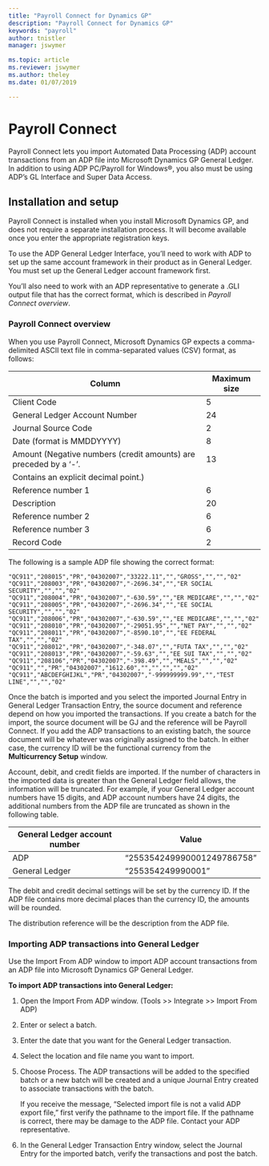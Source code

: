 ```yaml
---
title: "Payroll Connect for Dynamics GP"
description: "Payroll Connect for Dynamics GP"
keywords: "payroll"
author: tnistler
manager: jswymer

ms.topic: article
ms.reviewer: jswymer
ms.author: theley
ms.date: 01/07/2019

---
```

# Payroll Connect

Payroll Connect lets you import Automated Data Processing (ADP) account transactions from an ADP file into Microsoft Dynamics GP General Ledger. In addition to using ADP PC/Payroll for Windows®, you also must be using ADP’s GL Interface and Super Data Access.

## Installation and setup

Payroll Connect is installed when you install Microsoft Dynamics GP, and does not require a separate installation process. It will become available once you enter the appropriate registration keys.

To use the ADP General Ledger Interface, you’ll need to work with ADP to set up the same account framework in their product as in General Ledger. You must set up the General Ledger account framework first.

You’ll also need to work with an ADP representative to generate a .GLI output file that has the correct format, which is described in *Payroll Connect overview*.

### Payroll Connect overview

When you use Payroll Connect, Microsoft Dynamics GP expects a comma-delimited ASCII text file in comma-separated values (CSV) format, as follows:

| **Column**                                                       | **Maximum size** |
|------------------------------------------------------------------|------------------|
| Client Code                                                      | 5                |
| General Ledger Account Number                                    | 24               |
| Journal Source Code                                              | 2                |
| Date (format is MMDDYYYY)                                        | 8                |
| Amount (Negative numbers (credit amounts) are preceded by a ‘-’. | 13               |
| Contains an explicit decimal point.)
| Reference number 1                                               | 6                |
| Description                                                      | 20               |
| Reference number 2                                               | 6                |
| Reference number 3                                               | 6                |
| Record Code                                                      | 2                |

The following is a sample ADP file showing the correct format:

```
"QC911","208015","PR","04302007","33222.11","","GROSS","","","02"
"QC911","208003","PR","04302007","-2696.34","","ER SOCIAL SECURITY","","","02" 
"QC911","208004","PR","04302007","-630.59","","ER MEDICARE","","","02"
"QC911","208005","PR","04302007","-2696.34","","EE SOCIAL SECURITY","","","02"
"QC911","208006","PR","04302007","-630.59","","EE MEDICARE","","","02"
"QC911","208010","PR","04302007","-29051.95","","NET PAY","","","02"
"QC911","208011","PR","04302007","-8590.10","","EE FEDERAL TAX","","","02"
"QC911","208012","PR","04302007","-348.07","","FUTA TAX","","","02"
"QC911","208013","PR","04302007","-59.63","","EE SUI TAX","","","02"
"QC911","208106","PR","04302007","-398.49","","MEALS","","","02"
"QC911","","PR","04302007","1612.60","","","","","02"
"QC911","ABCDEFGHIJKL","PR","04302007","-999999999.99","","TEST LINE","","","02"
```

Once the batch is imported and you select the imported Journal Entry in General Ledger Transaction Entry, the source document and reference depend on how you imported the transactions. If you create a batch for the import, the source document will be GJ and the reference will be Payroll Connect. If you add the ADP transactions to an existing batch, the source document will be whatever was originally assigned to the batch. In either case, the currency ID will be the functional currency from the 
**Multicurrency Setup** window.

Account, debit, and credit fields are imported. If the number of characters in the imported data is greater than the General Ledger field allows, the information will be truncated. For example, if your General Ledger account numbers have 15 digits, and ADP account numbers have 24 digits, the additional numbers from the ADP file are truncated as shown in the following table.

| **General Ledger account number** | **Value**                  |
|-----------------------------------|----------------------------|
| ADP                               | “255354249990001249786758” |
| General Ledger                    | “255354249990001”          |

The debit and credit decimal settings will be set by the currency ID. If the ADP file contains more decimal places than the currency ID, the amounts will be rounded.

The distribution reference will be the description from the ADP file.

### Importing ADP transactions into General Ledger

Use the Import From ADP window to import ADP account transactions from an ADP file into Microsoft Dynamics GP General Ledger.

**To import ADP transactions into General Ledger:**

1. Open the Import From ADP window. (Tools \>\> Integrate \>\> Import From ADP)

2. Enter or select a batch.

3. Enter the date that you want for the General Ledger transaction.

4. Select the location and file name you want to import.

5. Choose Process. The ADP transactions will be added to the specified batch or a new batch will be created and a unique Journal Entry created to associate transactions with the batch.

    If you receive the message, “Selected import file is not a valid ADP export file,” first verify the pathname to the import file. If the pathname is correct, there may be damage to the ADP file. Contact your ADP representative.

6. In the General Ledger Transaction Entry window, select the Journal Entry for the imported batch, verify the transactions and post the batch.

